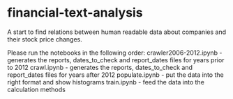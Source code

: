 # financial-text-analysis
A start to find relations between human readable data about companies and their stock price changes.

Please run the notebooks in the following order:
crawler2006-2012.ipynb  - generates the reports, dates_to_check and report_dates files for years prior to 2012
crawl.ipynb             - generates the reports, dates_to_check and report_dates files for years after 2012
populate.ipynb          - put the data into the right format and show histograms
train.ipynb             - feed the data into the calculation methods
